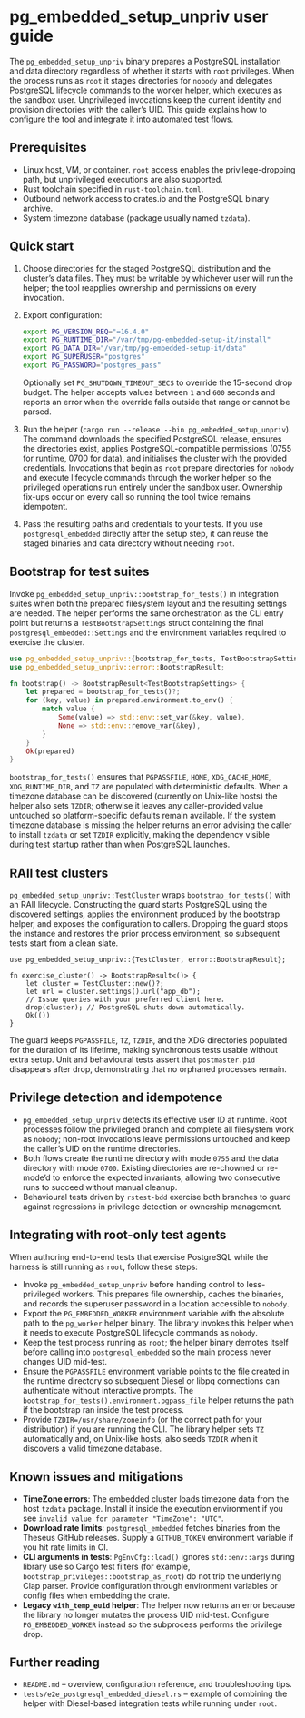 # pg_embedded_setup_unpriv user guide

The `pg_embedded_setup_unpriv` binary prepares a PostgreSQL installation and
data directory regardless of whether it starts with `root` privileges. When the
process runs as `root` it stages directories for `nobody` and delegates
PostgreSQL lifecycle commands to the worker helper, which executes as the
sandbox user. Unprivileged invocations keep the current identity and provision
directories with the caller’s UID. This guide explains how to configure the
tool and integrate it into automated test flows.

## Prerequisites

- Linux host, VM, or container. `root` access enables the privilege-dropping
  path, but unprivileged executions are also supported.
- Rust toolchain specified in `rust-toolchain.toml`.
- Outbound network access to crates.io and the PostgreSQL binary archive.
- System timezone database (package usually named `tzdata`).

## Quick start

1. Choose directories for the staged PostgreSQL distribution and the cluster’s
   data files. They must be writable by whichever user will run the helper; the
   tool reapplies ownership and permissions on every invocation.

2. Export configuration:

   ```bash
   export PG_VERSION_REQ="=16.4.0"
   export PG_RUNTIME_DIR="/var/tmp/pg-embedded-setup-it/install"
   export PG_DATA_DIR="/var/tmp/pg-embedded-setup-it/data"
   export PG_SUPERUSER="postgres"
   export PG_PASSWORD="postgres_pass"
   ```

   Optionally set `PG_SHUTDOWN_TIMEOUT_SECS` to override the 15-second drop
   budget. The helper accepts values between `1` and `600` seconds and reports
   an error when the override falls outside that range or cannot be parsed.

3. Run the helper (`cargo run --release --bin pg_embedded_setup_unpriv`). The
   command downloads the specified PostgreSQL release, ensures the directories
   exist, applies PostgreSQL-compatible permissions (0755 for runtime, 0700 for
   data), and initialises the cluster with the provided credentials.
   Invocations that begin as `root` prepare directories for `nobody` and
   execute lifecycle commands through the worker helper so the privileged
   operations run entirely under the sandbox user. Ownership fix-ups occur on
   every call so running the tool twice remains idempotent.

4. Pass the resulting paths and credentials to your tests. If you use
   `postgresql_embedded` directly after the setup step, it can reuse the staged
   binaries and data directory without needing `root`.

## Bootstrap for test suites

Invoke `pg_embedded_setup_unpriv::bootstrap_for_tests()` in integration suites
when both the prepared filesystem layout and the resulting settings are needed.
The helper performs the same orchestration as the CLI entry point but returns a
`TestBootstrapSettings` struct containing the final
`postgresql_embedded::Settings` and the environment variables required to
exercise the cluster.

```rust
use pg_embedded_setup_unpriv::{bootstrap_for_tests, TestBootstrapSettings};
use pg_embedded_setup_unpriv::error::BootstrapResult;

fn bootstrap() -> BootstrapResult<TestBootstrapSettings> {
    let prepared = bootstrap_for_tests()?;
    for (key, value) in prepared.environment.to_env() {
        match value {
            Some(value) => std::env::set_var(&key, value),
            None => std::env::remove_var(&key),
        }
    }
    Ok(prepared)
}
```

`bootstrap_for_tests()` ensures that `PGPASSFILE`, `HOME`, `XDG_CACHE_HOME`,
`XDG_RUNTIME_DIR`, and `TZ` are populated with deterministic defaults. When a
timezone database can be discovered (currently on Unix-like hosts) the helper
also sets `TZDIR`; otherwise it leaves any caller-provided value untouched so
platform-specific defaults remain available. If the system timezone database is
missing the helper returns an error advising the caller to install `tzdata` or
set `TZDIR` explicitly, making the dependency visible during test startup
rather than when PostgreSQL launches.

## RAII test clusters

`pg_embedded_setup_unpriv::TestCluster` wraps `bootstrap_for_tests()` with an
RAII lifecycle. Constructing the guard starts PostgreSQL using the discovered
settings, applies the environment produced by the bootstrap helper, and exposes
the configuration to callers. Dropping the guard stops the instance and
restores the prior process environment, so subsequent tests start from a clean
slate.

```rust,no_run
use pg_embedded_setup_unpriv::{TestCluster, error::BootstrapResult};

fn exercise_cluster() -> BootstrapResult<()> {
    let cluster = TestCluster::new()?;
    let url = cluster.settings().url("app_db");
    // Issue queries with your preferred client here.
    drop(cluster); // PostgreSQL shuts down automatically.
    Ok(())
}
```

The guard keeps `PGPASSFILE`, `TZ`, `TZDIR`, and the XDG directories populated
for the duration of its lifetime, making synchronous tests usable without extra
setup. Unit and behavioural tests assert that `postmaster.pid` disappears after
drop, demonstrating that no orphaned processes remain.

## Privilege detection and idempotence

- `pg_embedded_setup_unpriv` detects its effective user ID at runtime. Root
  processes follow the privileged branch and complete all filesystem work as
  `nobody`; non-root invocations leave permissions untouched and keep the
  caller’s UID on the runtime directories.
- Both flows create the runtime directory with mode `0755` and the data
  directory with mode `0700`. Existing directories are re-chowned or re-mode’d
  to enforce the expected invariants, allowing two consecutive runs to succeed
  without manual cleanup.
- Behavioural tests driven by `rstest-bdd` exercise both branches to guard
  against regressions in privilege detection or ownership management.

## Integrating with root-only test agents

When authoring end-to-end tests that exercise PostgreSQL while the harness is
still running as `root`, follow these steps:

- Invoke `pg_embedded_setup_unpriv` before handing control to less-privileged
  workers. This prepares file ownership, caches the binaries, and records the
  superuser password in a location accessible to `nobody`.
- Export the `PG_EMBEDDED_WORKER` environment variable with the absolute path
  to the `pg_worker` helper binary. The library invokes this helper when it
  needs to execute PostgreSQL lifecycle commands as `nobody`.
- Keep the test process running as `root`; the helper binary demotes itself
  before calling into `postgresql_embedded` so the main process never changes
  UID mid-test.
- Ensure the `PGPASSFILE` environment variable points to the file created in the
  runtime directory so subsequent Diesel or libpq connections can authenticate
  without interactive prompts. The
  `bootstrap_for_tests().environment.pgpass_file` helper returns the path if
  the bootstrap ran inside the test process.
- Provide `TZDIR=/usr/share/zoneinfo` (or the correct path for your
  distribution) if you are running the CLI. The library helper sets `TZ`
  automatically and, on Unix-like hosts, also seeds `TZDIR` when it discovers a
  valid timezone database.

## Known issues and mitigations

- **TimeZone errors**: The embedded cluster loads timezone data from the host
  `tzdata` package. Install it inside the execution environment if you see
  `invalid value for parameter "TimeZone": "UTC"`.
- **Download rate limits**: `postgresql_embedded` fetches binaries from the
  Theseus GitHub releases. Supply a `GITHUB_TOKEN` environment variable if you
  hit rate limits in CI.
- **CLI arguments in tests**: `PgEnvCfg::load()` ignores `std::env::args` during
  library use so Cargo test filters (for example,
  `bootstrap_privileges::bootstrap_as_root`) do not trip the underlying Clap
  parser. Provide configuration through environment variables or config files
  when embedding the crate.
- **Legacy `with_temp_euid` helper**: The helper now returns an error because
  the library no longer mutates the process UID mid-test. Configure
  `PG_EMBEDDED_WORKER` instead so the subprocess performs the privilege drop.

## Further reading

- `README.md` – overview, configuration reference, and troubleshooting tips.
- `tests/e2e_postgresql_embedded_diesel.rs` – example of combining the helper
  with Diesel-based integration tests while running under `root`.
